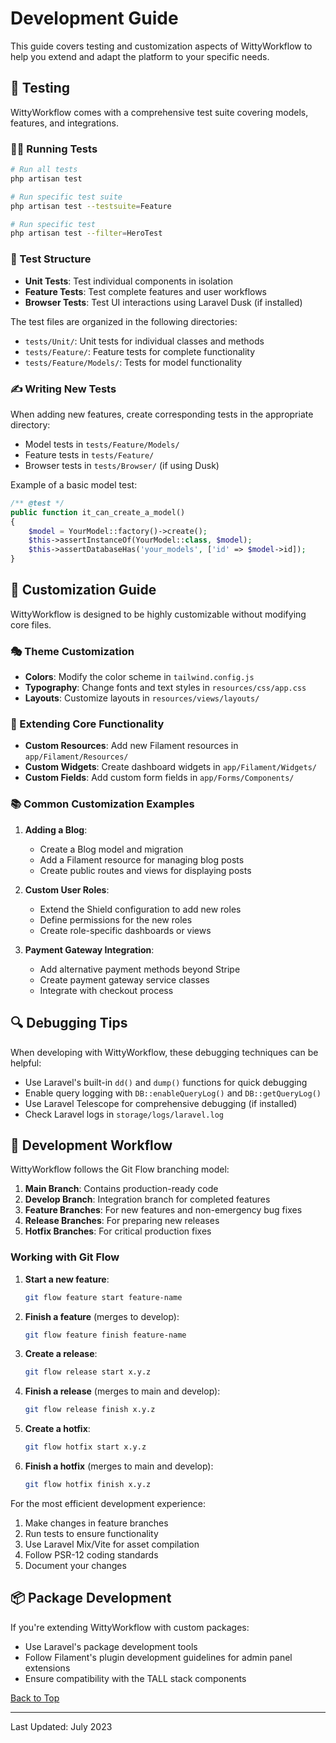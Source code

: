 # Development Guide

This guide covers testing and customization aspects of WittyWorkflow to help you extend and adapt the platform to your specific needs.

## 🧪 Testing

WittyWorkflow comes with a comprehensive test suite covering models, features, and integrations.

### 🏃‍♂️ Running Tests

```bash
# Run all tests
php artisan test

# Run specific test suite
php artisan test --testsuite=Feature

# Run specific test
php artisan test --filter=HeroTest
```

### 📁 Test Structure

- **Unit Tests**: Test individual components in isolation
- **Feature Tests**: Test complete features and user workflows
- **Browser Tests**: Test UI interactions using Laravel Dusk (if installed)

The test files are organized in the following directories:

- `tests/Unit/`: Unit tests for individual classes and methods
- `tests/Feature/`: Feature tests for complete functionality
- `tests/Feature/Models/`: Tests for model functionality

### ✍️ Writing New Tests

When adding new features, create corresponding tests in the appropriate directory:

- Model tests in `tests/Feature/Models/`
- Feature tests in `tests/Feature/`
- Browser tests in `tests/Browser/` (if using Dusk)

Example of a basic model test:

```php
/** @test */
public function it_can_create_a_model()
{
    $model = YourModel::factory()->create();
    $this->assertInstanceOf(YourModel::class, $model);
    $this->assertDatabaseHas('your_models', ['id' => $model->id]);
}
```

## 🎨 Customization Guide

WittyWorkflow is designed to be highly customizable without modifying core files.

### 🎭 Theme Customization

- **Colors**: Modify the color scheme in `tailwind.config.js`
- **Typography**: Change fonts and text styles in `resources/css/app.css`
- **Layouts**: Customize layouts in `resources/views/layouts/`

### 🧩 Extending Core Functionality

- **Custom Resources**: Add new Filament resources in `app/Filament/Resources/`
- **Custom Widgets**: Create dashboard widgets in `app/Filament/Widgets/`
- **Custom Fields**: Add custom form fields in `app/Forms/Components/`

### 📚 Common Customization Examples

1. **Adding a Blog**:
    - Create a Blog model and migration
    - Add a Filament resource for managing blog posts
    - Create public routes and views for displaying posts

2. **Custom User Roles**:
    - Extend the Shield configuration to add new roles
    - Define permissions for the new roles
    - Create role-specific dashboards or views

3. **Payment Gateway Integration**:
    - Add alternative payment methods beyond Stripe
    - Create payment gateway service classes
    - Integrate with checkout process

## 🔍 Debugging Tips

When developing with WittyWorkflow, these debugging techniques can be helpful:

- Use Laravel's built-in `dd()` and `dump()` functions for quick debugging
- Enable query logging with `DB::enableQueryLog()` and `DB::getQueryLog()`
- Use Laravel Telescope for comprehensive debugging (if installed)
- Check Laravel logs in `storage/logs/laravel.log`

## 🚀 Development Workflow

WittyWorkflow follows the Git Flow branching model:

1. **Main Branch**: Contains production-ready code
2. **Develop Branch**: Integration branch for completed features
3. **Feature Branches**: For new features and non-emergency bug fixes
4. **Release Branches**: For preparing new releases
5. **Hotfix Branches**: For critical production fixes

### Working with Git Flow

1. **Start a new feature**:
   ```bash
   git flow feature start feature-name
   ```

2. **Finish a feature** (merges to develop):
   ```bash
   git flow feature finish feature-name
   ```

3. **Create a release**:
   ```bash
   git flow release start x.y.z
   ```

4. **Finish a release** (merges to main and develop):
   ```bash
   git flow release finish x.y.z
   ```

5. **Create a hotfix**:
   ```bash
   git flow hotfix start x.y.z
   ```

6. **Finish a hotfix** (merges to main and develop):
   ```bash
   git flow hotfix finish x.y.z
   ```

For the most efficient development experience:

1. Make changes in feature branches
2. Run tests to ensure functionality
3. Use Laravel Mix/Vite for asset compilation
4. Follow PSR-12 coding standards
5. Document your changes

## 📦 Package Development

If you're extending WittyWorkflow with custom packages:

- Use Laravel's package development tools
- Follow Filament's plugin development guidelines for admin panel extensions
- Ensure compatibility with the TALL stack components

[Back to Top](../../README.md)

---

Last Updated: July 2023
